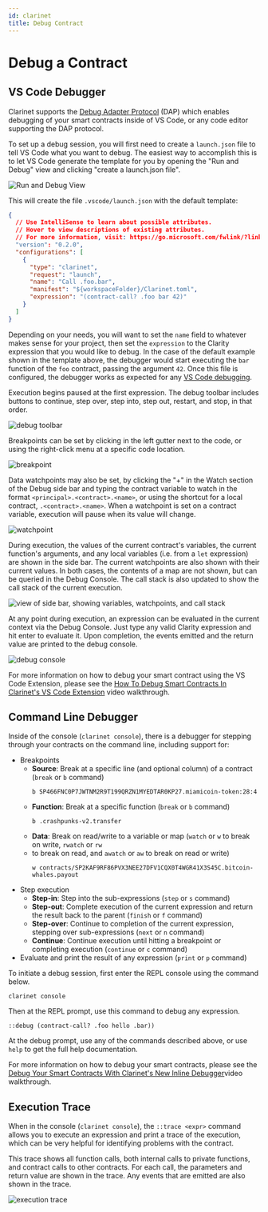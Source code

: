 ```yaml
---
id: clarinet
title: Debug Contract
---
```


# Debug a Contract

## VS Code Debugger

Clarinet supports the [Debug Adapter Protocol](https://microsoft.github.io/debug-adapter-protocol/) (DAP) which enables
debugging of your smart contracts inside of VS Code, or any code editor supporting the DAP protocol.

To set up a debug session, you will first need to create a `launch.json` file to tell VS Code what you want to debug.
The easiest way to accomplish this is to let VS Code generate the template for you by opening the "Run and Debug" view and 
clicking "create a launch.json file".

![Run and Debug View](docs/images/run-and-debug.png)

This will create the file `.vscode/launch.json` with the default template:

```json
{
  // Use IntelliSense to learn about possible attributes.
  // Hover to view descriptions of existing attributes.
  // For more information, visit: https://go.microsoft.com/fwlink/?linkid=830387
  "version": "0.2.0",
  "configurations": [
    {
      "type": "clarinet",
      "request": "launch",
      "name": "Call .foo.bar",
      "manifest": "${workspaceFolder}/Clarinet.toml",
      "expression": "(contract-call? .foo bar 42)"
    }
  ]
}
```

Depending on your needs, you will want to set the `name` field to whatever makes sense for your project,
then set the `expression` to the Clarity expression that you would like to debug. In the case of the default
example shown in the template above, the debugger would start executing the `bar` function of the `foo` 
contract, passing the argument `42`. Once this file is configured, the debugger works as expected for 
any [VS Code debugging](https://code.visualstudio.com/docs/editor/debugging).

Execution begins paused at the first expression. The debug toolbar includes buttons to continue, 
step over, step into, step out, restart, and stop, in that order.

![debug toolbar](docs/images/debug-toolbar.png)

Breakpoints can be set by clicking in the left gutter next to the code, or using the right-click menu 
at a specific code location.

![breakpoint](docs/images/breakpoint.png)

Data watchpoints may also be set, by clicking the "+" in the Watch section of the Debug side bar and typing 
the contract variable to watch in the format `<principal>.<contract>.<name>`, or using the shortcut for a 
local contract, `.<contract>.<name>`. When a watchpoint is set on a contract variable, execution will 
pause when its value will change.

![watchpoint](docs/images/watchpoint.png)

During execution, the values of the current contract's variables, the current function's arguments, and any 
local variables (i.e. from a `let` expression) are shown in the side bar. The current watchpoints are also 
shown with their current values. In both cases, the contents of a map are not shown, but can be queried 
in the Debug Console. The call stack is also updated to show the call stack of the current execution.

![view of side bar, showing variables, watchpoints, and call stack](docs/images/sidebar.png)

At any point during execution, an expression can be evaluated in the current context via the Debug Console. 
Just type any valid Clarity expression and hit enter to evaluate it. Upon completion, the events emitted 
and the return value are printed to the debug console.

![debug console](docs/images/debug-console.png)

For more information on how to debug your smart contract using the VS Code Extension, please see the [How To Debug Smart Contracts In Clarinet's VS Code Extension](https://www.youtube.com/watch?v=DsLCDQSijwk) video walkthrough.

## Command Line Debugger

Inside of the console (`clarinet console`), there is a debugger for stepping through your contracts 
on the command line, including support for:

- Breakpoints
  - **Source**: Break at a specific line (and optional column) of a contract (`break` or `b` command)
    ```
    b SP466FNC0P7JWTNM2R9T199QRZN1MYEDTAR0KP27.miamicoin-token:28:4
    ```
  - **Function**: Break at a specific function (`break` or `b` command)
    ```
    b .crashpunks-v2.transfer
    ```
  - **Data**: Break on read/write to a variable or map (`watch` or `w` to break on write, `rwatch` or `rw` 
  - to break on read, and `awatch` or `aw` to break on read or write)
    ```
    w contracts/SP2KAF9RF86PVX3NEE27DFV1CQX0T4WGR41X3S45C.bitcoin-whales.payout
    ```
- Step execution
  - **Step-in**: Step into the sub-expressions (`step` or `s` command)
  - **Step-out**: Complete execution of the current expression and return the result back to the parent (`finish` or `f` command)
  - **Step-over**: Continue to completion of the current expression, stepping over sub-expressions (`next` or `n` command)
  - **Continue**: Continue execution until hitting a breakpoint or completing execution (`continue` or `c` command)
- Evaluate and print the result of any expression (`print` or `p` command)

To initiate a debug session, first enter the REPL console using the command below.

```
clarinet console
```

Then at the REPL prompt, use this command to debug any expression.

```
::debug (contract-call? .foo hello .bar))
```

At the debug prompt, use any of the commands described above, or use `help` to get the full help documentation.

For more information on how to debug your smart contracts, please see the [Debug Your Smart Contracts With Clarinet's New Inline Debugger](https://www.youtube.com/watch?v=nVDWeuMnkDs)video walkthrough.

## Execution Trace

When in the console (`clarinet console`), the `::trace <expr>` command allows you to execute an 
expression and print a trace of the execution, which can be very helpful for identifying problems with the contract.

This trace shows all function calls, both internal calls to private functions, and contract calls to other contracts. 
For each call, the parameters and return value are shown in the trace. Any events that are emitted are also shown in the trace.

![execution trace](docs/images/trace.png)
